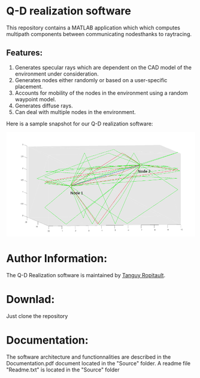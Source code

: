 # Q-D realization software
This repository contains a MATLAB application which which computes multipath components between communicating nodesthanks to raytracing.

## Features:

1. Generates specular rays which are dependent on the CAD model of the environment under consideration.
1. Generates nodes either randomly or based on a user-specific placement.
1. Accounts for mobility of the nodes in the environment using a random waypoint model.
1. Generates diffuse rays.
1. Can deal with multiple nodes in the environment.

Here is a sample snapshot for our Q-D realization software:

![Snapshot for our Q-D realization app](qdRealizationSnapshot.PNG)


# Author Information:
The Q-D Realization software is maintained by [Tanguy Ropitault](https://www.nist.gov/people/tanguy-ropitault).


# Downlad:
Just clone the repository

# Documentation:
The software architecture and functionnalities are described in the Documentation.pdf document located in the "Source" folder.
A readme file "Readme.txt" is located in the "Source" folder
